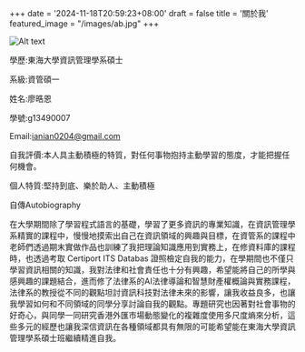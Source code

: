 +++
date = '2024-11-18T20:59:23+08:00'
draft = false
title = '關於我'
featured_image = "/images/ab.jpg"
+++


![Alt text](/images/ms.jpg "ms")

學歷:東海大學資訊管理學系碩士

系級:資管碩一

姓名:廖晧恩

學號:g13490007

Email:ianian0204@gmail.com

自我評價:本人具主動積極的特質，對任何事物抱持主動學習的態度，才能把握任何機會。

個人特質:堅持到底、樂於助人、主動積極



自傳Autobiography

在大學期間除了學習程式語言的基礎，學習了更多資訊的專業知識，在資訊管理學系精實的課程中，慢慢地摸索出自己在資訊領域的興趣與目標，在資管系的課程中老師們透過期末實做作品也訓練了我把理論知識應用到實務上，在修資料庫的課程時，也透過考取 Certiport ITS Databas 證照檢定自我的能力，在學期間也不僅只學習資訊相關的知識，我對法律和社會責任也十分有興趣，希望能將自己的所學與感興趣的課題結合，進而修了法律系的AI法律導論和智慧財產權概論與實務課程，法律系的教授從不同的觀點坦討資訊科技對法律未來的影響，讓我收益良多，也讓我學習如何和不同領域的同學分享討論自我的觀點。專題研究也因著對社會事物的好奇心，與同學一同研究香港外匯市場動態變化的複雜度使用多尺度熵來分析，這些多元的經歷也讓我深信資訊在各種領域都具有無限的可能希望能在東海大學資訊管理學系碩士班繼續精進自我。


